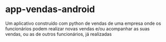 # app-vendas-android
Um aplicativo construído com python de vendas de uma empresa onde os funcionários podem realizar novas vendas e/ou acompanhar as suas vendas, ou as de outros funcionários, já realizadas
